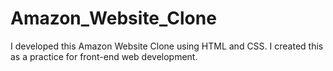 # Amazon_Website_Clone
I developed this Amazon Website Clone using HTML and CSS. I created this as a practice for front-end web development.
